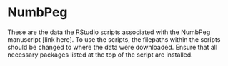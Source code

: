 # NumbPeg
These are the data the RStudio scripts associated with the NumbPeg manuscript [link here]. To use the scripts, the filepaths within the scripts should be changed to where the data were downloaded. Ensure that all necessary packages listed at the top of the script are installed.
